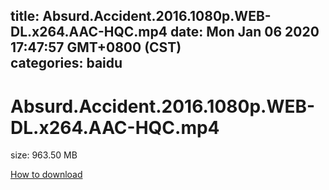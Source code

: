 
title: Absurd.Accident.2016.1080p.WEB-DL.x264.AAC-HQC.mp4
date: Mon Jan 06 2020 17:47:57 GMT+0800 (CST)    
categories: baidu
---

# Absurd.Accident.2016.1080p.WEB-DL.x264.AAC-HQC.mp4
size: 963.50 MB
 
 

[How to download](https://bpcam.bemobtrk.com/go/2ceec3aa-1ca2-46d6-b9ff-aaa5c184517c?jno=2392)